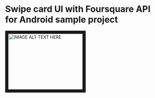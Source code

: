 # Swipe card UI with Foursquare API for Android sample project

<a href="https://www.youtube.com/watch?v=1RBs7V72MF8&t=7s
" target="_blank"><img src="https://github.com/Taishi-Y/walker/blob/master/images/food.png?raw=true" 
alt="IMAGE ALT TEXT HERE" width="240" height="180" border="10" /></a>
